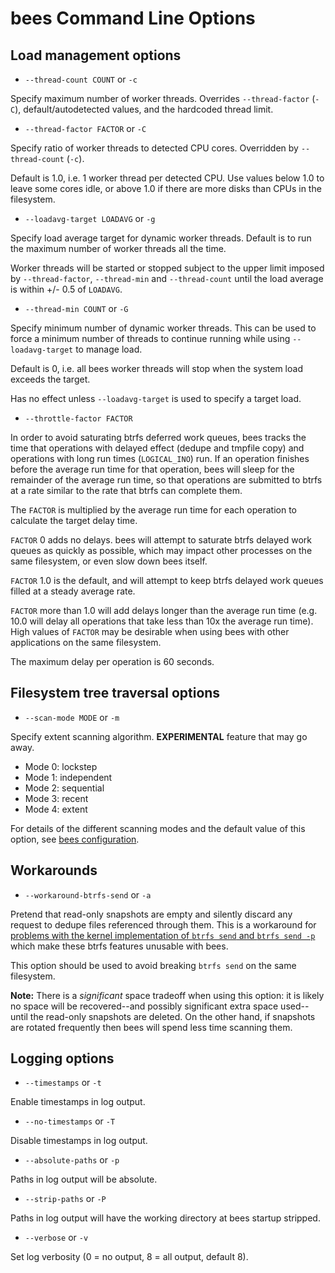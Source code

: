 # bees Command Line Options

## Load management options

* `--thread-count COUNT` or `-c`

 Specify maximum number of worker threads.  Overrides `--thread-factor`
 (`-C`), default/autodetected values, and the hardcoded thread limit.

* `--thread-factor FACTOR` or `-C`

 Specify ratio of worker threads to detected CPU cores.  Overridden by
 `--thread-count` (`-c`).

 Default is 1.0, i.e. 1 worker thread per detected CPU.  Use values
 below 1.0 to leave some cores idle, or above 1.0 if there are more
 disks than CPUs in the filesystem.

* `--loadavg-target LOADAVG` or `-g`

 Specify load average target for dynamic worker threads.  Default is
 to run the maximum number of worker threads all the time.

 Worker threads will be started or stopped subject to the upper limit
 imposed by `--thread-factor`, `--thread-min` and `--thread-count`
 until the load average is within +/- 0.5 of `LOADAVG`.

* `--thread-min COUNT` or `-G`

 Specify minimum number of dynamic worker threads.  This can be used
 to force a minimum number of threads to continue running while using
 `--loadavg-target` to manage load.

 Default is 0, i.e. all bees worker threads will stop when the system
 load exceeds the target.

 Has no effect unless `--loadavg-target` is used to specify a target load.

* `--throttle-factor FACTOR`

 In order to avoid saturating btrfs deferred work queues, bees tracks
 the time that operations with delayed effect (dedupe and tmpfile copy)
 and operations with long run times (`LOGICAL_INO`) run.  If an operation
 finishes before the average run time for that operation, bees will
 sleep for the remainder of the average run time, so that operations
 are submitted to btrfs at a rate similar to the rate that btrfs can
 complete them.

 The `FACTOR` is multiplied by the average run time for each operation
 to calculate the target delay time.

 `FACTOR` 0 adds no delays.  bees will attempt to saturate btrfs delayed
 work queues as quickly as possible, which may impact other processes
 on the same filesystem, or even slow down bees itself.

 `FACTOR` 1.0 is the default, and will attempt to keep btrfs delayed work
 queues filled at a steady average rate.

 `FACTOR` more than 1.0 will add delays longer than the average
 run time (e.g. 10.0 will delay all operations that take less than 10x
 the average run time).  High values of `FACTOR` may be desirable when
 using bees with other applications on the same filesystem.

 The maximum delay per operation is 60 seconds.

## Filesystem tree traversal options

* `--scan-mode MODE` or `-m`

 Specify extent scanning algorithm.
 **EXPERIMENTAL** feature that may go away.

  * Mode 0: lockstep
  * Mode 1: independent
  * Mode 2: sequential
  * Mode 3: recent
  * Mode 4: extent

 For details of the different scanning modes and the default value of
 this option, see [bees configuration](config.md).

## Workarounds

* `--workaround-btrfs-send` or `-a`

 Pretend that read-only snapshots are empty and silently discard any
request to dedupe files referenced through them.  This is a workaround for
[problems with the kernel implementation of `btrfs send` and `btrfs send
-p`](btrfs-kernel.md) which make these btrfs features unusable with bees.

 This option should be used to avoid breaking `btrfs send` on the same
filesystem.

 **Note:** There is a _significant_ space tradeoff when using this option:
it is likely no space will be recovered--and possibly significant extra
space used--until the read-only snapshots are deleted.  On the other
hand, if snapshots are rotated frequently then bees will spend less time
scanning them.

## Logging options

* `--timestamps` or `-t`

 Enable timestamps in log output.

* `--no-timestamps` or `-T`

 Disable timestamps in log output.

* `--absolute-paths` or `-p`

 Paths in log output will be absolute.

* `--strip-paths` or `-P`

 Paths in log output will have the working directory at bees startup stripped.

* `--verbose` or `-v`

 Set log verbosity (0 = no output, 8 = all output, default 8).

